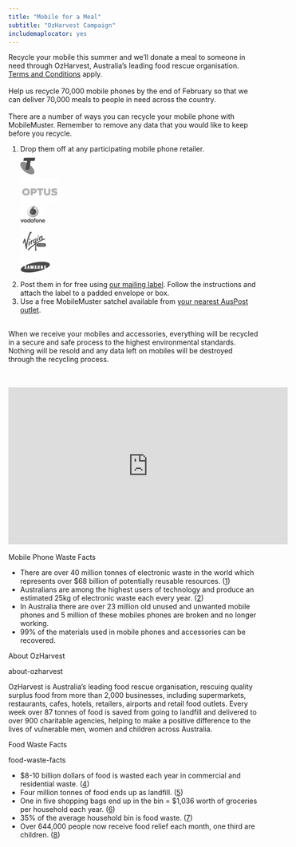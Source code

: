 ```yaml
---
title: "Mobile for a Meal"
subtitle: "OzHarvest Campaign"
includemaplocator: yes
---
```


Recycle your mobile this summer and we’ll donate a meal to someone in need through OzHarvest, Australia’s leading food rescue organisation. <a href='terms-and-conditions/'>Terms and Conditions</a> apply.
<br><br>
Help us recycle 70,000 mobile phones by the end of February so that we can deliver 70,000 meals to people in need across the country.
<br><br>
There are a number of ways you can recycle your mobile phone with MobileMuster. Remember to remove any data that you would like to keep before you recycle.
<ol>
  <li><span class='b'>Drop them off</span> at any participating mobile phone retailer.
    <div class='cf mt4 pb4'>
      <div class='fl ph3'>
        <img src='../../img/logos/bw/telstra.png' alt=''>
      </div>
      <div class='fl ph3'>
        <img src='../../img/logos/bw/optus.png' alt=''>
      </div>
      <div class='fl ph3'>
        <img src='../../img/logos/bw/vodafone.png' alt=''>
      <div class='fl ph3'>
        <img src='../../img/logos/bw/virgin.png' alt=''>
      </div>
      <div class='fl ph3'>
        <img src='../../img/logos/bw/samsung.png' alt=''></div>
    </div>
</li>
  <li><span class='b'>Post them in for free</span> using <a href='/media/135250/mobilemuster-mailing-label.pdf'>our mailing label</a>. Follow the instructions and attach the label to a padded envelope or box.
</li>
  <li><span class='b'>Use a free MobileMuster satchel</span> available from <a target='_blank' href='https://auspost.com.au/locate'>your nearest AusPost outlet</a>.</li>
</ol>
<br>
When we receive your mobiles and accessories, everything will be recycled in a secure and safe process to the highest environmental standards. Nothing will be resold and any data left on mobiles will be destroyed through the recycling process.

<br><br><iframe width='560' height='315' src='https://www.youtube.com/embed/brLeFC9Kfo0' frameborder='0' allowfullscreen></iframe>

Mobile Phone Waste Facts

<ul class='ph0 ph0-ns pt0'>
    <li class=''>There are over 40 million tonnes of electronic waste in the world which represents over $68 billion of potentially reusable resources. (<a href='http://i.unu.edu/media/unu.edu/news/52624/UNU-1stGlobal-E-Waste-Monitor-2014-small.pdf'>1</a>)</li>
    <li class=''>Australians are among the highest users of technology and produce an estimated 25kg of electronic waste each every year. (<a href='http://recyclingweek.planetark.org/documents/doc-1451-nrw-2016-report-so-you-think-you-can-recycle.pdf'>2</a>)</li>
    <li class=''>In Australia there are over 23 million old unused and unwanted mobile phones and 5 million of these mobiles phones are broken and no longer working.
</li>
    <li class=''>99% of the materials used in mobile phones and accessories can be recovered.
</li>
</ul>

About OzHarvest

about-ozharvest

OzHarvest is Australia’s leading food rescue organisation, rescuing quality surplus food from more than 2,000 businesses, including supermarkets, restaurants, cafes, hotels, retailers, airports and retail food outlets. Every week over 87 tonnes of food is saved from going to landfill and delivered to over 900 charitable agencies, helping to make a positive difference to the lives of vulnerable men, women and children across Australia.

Food Waste Facts

food-waste-facts

<ul class='ph0 ph0-ns pt0'>
    <li class=''>$8-10 billion dollars of food is wasted each year in commercial and residential waste. (<a href='https://www.environment.gov.au/system/files/pages/25e36a8c-3a9c-487c-a9cb-66ec15ba61d0/files/factsheet-food-waste_0.pdf'>4</a>)</li>
    <li class=''>Four million tonnes of food ends up as landfill. (<a href='http://www.environment.gov.au/topics/environment-protection/nwp/reporting/organic-waste'>5</a>)</li>
    <li class=''>One in five shopping bags end up in the bin = $1,036 worth of groceries per household each year. (<a href='http://www.epa.nsw.gov.au/wastegrants/organics-infrastructure.htm'>6</a>)</li>
    <li class=''>35% of the average household bin is food waste. (<a href='http://www.epa.nsw.gov.au/wastegrants/organics-infrastructure.htm'>7</a>)</li>
    <li class=''>Over 644,000 people now receive food relief each month, one third are children. (<a href='http://www.foodbank.org.au/wp-content/uploads/2016/05/Foodbank-Hunger-Report-2016.pdf'>8</a>)
</li>
</ul>

